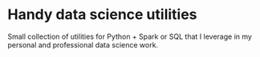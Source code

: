 # Handy data science utilities

Small collection of utilities for Python + Spark or SQL that I leverage in my personal and professional data science work.